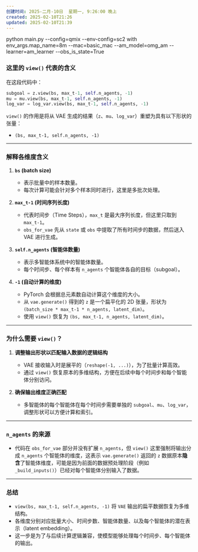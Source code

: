 ```yaml
---
创建时间: 2025-二月-10日  星期一, 9:26:00 晚上
created: 2025-02-10T21:26
updated: 2025-02-10T21:39
---
```


python main.py --config=qmix  --env-config=sc2 with env_args.map_name=8m --mac=basic_mac --am_model=omg_am --learner=am_learner --obs_is_state=True



### **这里的 `view()` 代表的含义**

在这段代码中：

```python
subgoal = z.view(bs, max_t-1, self.n_agents, -1)
mu = mu.view(bs, max_t-1, self.n_agents, -1)
log_var = log_var.view(bs, max_t-1, self.n_agents, -1)
```

`view()` 的作用是将从 VAE 生成的结果（`z`、`mu`、`log_var`）重塑为具有以下形状的张量：
- `(bs, max_t-1, self.n_agents, -1)`

---

### **解释各维度含义**

1. **`bs` (batch size)**  
   - 表示批量中的样本数量。
   - 每次计算可能会针对多个样本同时进行，这里是多批次处理。

2. **`max_t-1` (时间序列长度)**  
   - 代表时间步（Time Steps），`max_t` 是最大序列长度，但这里只取到 `max_t-1`。
   - `obs_for_vae` 先从 `state` 或 `obs` 中提取了所有时间步的数据，然后送入 VAE 进行生成。

3. **`self.n_agents` (智能体数量)**  
   - 表示多智能体系统中的智能体数量。
   - 每个时间步、每个样本有 `n_agents` 个智能体各自的目标（subgoal）。

4. **`-1` (自动计算的维度)**  
   - PyTorch 会根据总元素数自动计算这个维度的大小。
   - 从 `vae.generate()` 得到的 `z` 是一个扁平化的 2D 张量，形状为 `(batch_size * max_t-1 * n_agents, latent_dim)`。  
   - 使用 `view()` 恢复为 `(bs, max_t-1, n_agents, latent_dim)`。

---

### **为什么需要 `view()`？**

1. **调整输出形状以匹配输入数据的逻辑结构**  
   - VAE 接收输入时是展平的（`reshape(-1, ...)`），为了批量计算高效。  
   - 通过 `view()` 恢复原本的多维结构，方便在后续中每个时间步和每个智能体分别访问。

2. **确保输出维度正确匹配**  
   - 多智能体的每个智能体在每个时间步需要单独的 `subgoal`、`mu`、`log_var`，调整形状可以方便计算和索引。

---

### **`n_agents` 的来源**
- 代码在 `obs_for_vae` 部分并没有扩展 `n_agents`，但 `view()` 这里强制将输出分成 `n_agents` 个智能体的维度，这表示 `vae.generate()` 返回的 `z` 数据原本**隐含**了智能体维度，可能是因为前面的数据预处理阶段（例如 `_build_inputs()`）已经对每个智能体分别输入了数据。

---

### **总结**

- `view(bs, max_t-1, self.n_agents, -1)` 将 `VAE` 输出的扁平数据恢复为多维结构。
- 各维度分别对应批量大小、时间步数、智能体数量、以及每个智能体的潜在表示（latent embedding）。
- 这一步是为了与后续计算逻辑兼容，使模型能够处理每个时间步、每个智能体的输出。